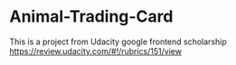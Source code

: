 # Animal-Trading-Card
This is a project from Udacity google frontend scholarship https://review.udacity.com/#!/rubrics/151/view
